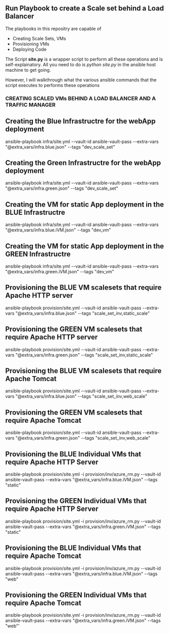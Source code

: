 ## Run Playbook to create a Scale set behind a Load Balancer
The playbooks in this repositry are capable of 

* Creating Scale Sets, VMs
* Provisioning VMs
* Deploying Code

The Script **site.py** is a wrapper script to perform all these operations and is self-explainatory. All you need to do is *python site.py* in the ansible host machine to get going.

However, I will walkthrough what the various ansible commands that the script executes to performs these operations

### CREATING SCALED VMs BEHIND A LOAD BALANCER AND A TRAFFIC MANAGER

## Creating the Blue Infrastructre for the webApp deployment
ansible-playbook infra/site.yml --vault-id ansible-vault-pass --extra-vars "@extra_vars/infra.blue.json" --tags "dev_scale_set"
## Creating the Green Infrastructre for the webApp deployment
ansible-playbook infra/site.yml --vault-id ansible-vault-pass --extra-vars "@extra_vars/infra.green.json" --tags "dev_scale_set"

## Creating the VM for static App deployment in the BLUE Infrastructre
ansible-playbook infra/site.yml --vault-id ansible-vault-pass --extra-vars "@extra_vars/infra.blue.iVM.json" --tags "dev_vm"
## Creating the VM for static App deployment in the GREEN Infrastructre
ansible-playbook infra/site.yml --vault-id ansible-vault-pass --extra-vars "@extra_vars/infra.green.iVM.json" --tags "dev_vm"

## Provisioning the BLUE VM scalesets that require Apache HTTP server
ansible-playbook provision/site.yml --vault-id ansible-vault-pass --extra-vars "@extra_vars/infra.blue.json" --tags "scale_set_inv,static_scale"


## Provisioning the GREEN VM scalesets that require Apache HTTP server
ansible-playbook provision/site.yml --vault-id ansible-vault-pass --extra-vars "@extra_vars/infra.green.json" --tags "scale_set_inv,static_scale"

## Provisioning the BLUE VM scalesets that require Apache Tomcat
ansible-playbook provision/site.yml --vault-id ansible-vault-pass --extra-vars "@extra_vars/infra.blue.json" --tags "scale_set_inv,web_scale"

## Provisioning the GREEN VM scalesets that require Apache Tomcat
ansible-playbook provision/site.yml --vault-id ansible-vault-pass --extra-vars "@extra_vars/infra.green.json" --tags "scale_set_inv,web_scale"

## Provisioning the BLUE Individual VMs that require Apache HTTP Server
ansible-playbook provision/site.yml -i provision/inv/azure_rm.py --vault-id ansible-vault-pass --extra-vars "@extra_vars/infra.blue.iVM.json" --tags "static"

## Provisioning the GREEN Individual VMs that require Apache HTTP Server
ansible-playbook provision/site.yml -i provision/inv/azure_rm.py --vault-id ansible-vault-pass --extra-vars "@extra_vars/infra.green.iVM.json" --tags "static"

## Provisioning the BLUE Individual VMs that require Apache Tomcat
ansible-playbook provision/site.yml -i provision/inv/azure_rm.py --vault-id ansible-vault-pass --extra-vars "@extra_vars/infra.blue.iVM.json" --tags "web"

## Provisioning the GREEN Individual VMs that require Apache Tomcat
ansible-playbook provision/site.yml -i provision/inv/azure_rm.py --vault-id ansible-vault-pass --extra-vars "@extra_vars/infra.green.iVM.json" --tags "web"'

